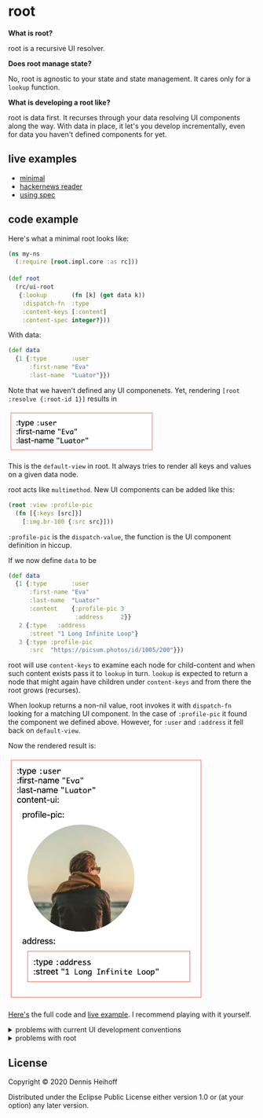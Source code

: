 # root

**What is root?**

root is a recursive UI resolver.

**Does root manage state?**

No, root is agnostic to your state and state management. It cares only for a `lookup` function.

**What is developing a root like?**

root is data first. It recurses through your data resolving UI components along the way.
 With data in place, it let's you develop incrementally, even for data you haven't defined components for yet. 

## live examples

- [minimal](https://den1k.github.io/root/minimal.html)
- [hackernews reader](https://den1k.github.io/root/fetch.html)
- [using spec](https://den1k.github.io/root/spec-dispatch.html)

## code example

Here's what a minimal root looks like:
```clojure
(ns my-ns
  (:require [root.impl.core :as rc]))

(def root
  (rc/ui-root
   {:lookup       (fn [k] (get data k))
    :dispatch-fn  :type
    :content-keys [:content]
    :content-spec integer?}))
```

With data:

```clojure
(def data
  {1 {:type       :user
      :first-name "Eva"
      :last-name  "Luator"}})
```

Note that we haven't defined any UI componenets.
Yet, rendering `[root :resolve {:root-id 1}]` results in

<img src="https://github.com/den1k/root/blob/master/docs/img/resolve-1.png?raw=true"
width="300px"/>

This is the `default-view` in root. It always tries to render all
keys and values on a given data node.

root acts like `multimethod`. New UI components can be added like this:

```clojure
(root :view :profile-pic
  (fn [{:keys [src]}]
    [:img.br-100 {:src src}]))
```

`:profile-pic` is the `dispatch-value`, the function is the UI component definition in hiccup.

If we now define `data` to be
```clojure
(def data
  {1 {:type       :user
      :first-name "Eva"
      :last-name  "Luator"
      :content    {:profile-pic 3
                   :address     2}}
   2 {:type   :address
      :street "1 Long Infinite Loop"}
   3 {:type :profile-pic
      :src  "https://picsum.photos/id/1005/200"}})
```

root will use `content-keys` to examine each node for child-content and when such content exists pass it to `lookup` in turn. `lookup` is expected to return a node that might again have children under `content-keys` and from there the root grows (recurses).

When lookup returns a non-nil value, root invokes it with `dispatch-fn` looking for a matching UI component. In the case of `:profile-pic` it found the component we defined above. However, for `:user` and `:address` it fell back on `default-view`.

Now the rendered result is:

<img src="https://github.com/den1k/root/blob/master/docs/img/resolve-2.png?raw=true"
width="400px"/>

[Here's](https://github.com/den1k/root/blob/master/dev/examples/minimal/views.cljc)
the full code and [live example](https://den1k.github.io/root/minimal.html). I recommend playing with it yourself.

<details>
<summary>problems with current UI development conventions</summary>

- anti-ui-reuse: data-fetching inside components or through wrapper components
    - **solution:** data-first. components are defined as dispatches on data but oblivious to data-origin.
- defocused UI: component tree as the result of numerous control flow decisions spread out over many components
    - child-components rendered as a reaction: state change → parent-component subscription → control flow expression → child-component
    - **solution:** component tree is derived from data traversal by dispatching nodes along the way. Derived component tree has broadly the same shape as the data.
- lacking oversight: dense component tree (DOM elements and css classes and elements) makes semantics unclear
    - **solution:** print the (denormalized) data. Done.
- application data is invisible in the UI until components are defined and instantiated
    - **solution:** Data first, incremental UI development! Render views for your data even when components for it are not yet defined.
</details>

<details>
<summary>problems with root</summary>

- loose UIX dependency
    - for a reactive/dynamic root: single DB in xframe doesn't currently allow for multiple roots to render within each other
    - xframe (re-frame like event handling+subscription sub-lib) is overkill. Reagent ratom + cursor like abstraction would do.
</details>

## License

Copyright © 2020 Dennis Heihoff

Distributed under the Eclipse Public License either version 1.0 or (at
your option) any later version.

